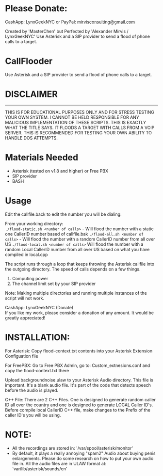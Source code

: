Please Donate:
==============
CashApp: LynxGeekNYC or 
PayPal: mirvisconsulting@gmail.com

Created by 'MasterChen' but Perfected by 'Alexander Mirvis / LynxGeekNYC'
Use Asterisk and a SIP provider to send a flood of phone calls to a target.

# CallFlooder    
Use Asterisk and a SIP provider to send a flood of phone calls to a target.

#  DISCLAIMER      
-------
THIS IS FOR EDUCATIONAL PURPOSES ONLY AND FOR STRESS TESTING YOUR OWN SYSTEM. I CANNOT BE HELD RESPONSIBLE FOR ANY MALICIOUS IMPLEMENTATION OF THESE SCRIPTS. THIS IS EXACTLY WHAT THE TITLE SAYS. IT FLOODS A TARGET WITH CALLS FROM A VOIP SERVER. THIS IS RECOMMENDED FOR TESTING YOUR OWN ABILITY TO HANDLE DOS ATTEMPTS.

Materials Needed
================
+ Asterisk (tested on v1.8 and higher) or Free PBX      
+ SIP provider      
+ BASH      


Usage
=====
Edit the callfile.back to edit the number you will be dialing.

From your working directory:      
`./flood-static.sh <number of calls>` - Will flood the number with a static one CallerID number based of callfile.bak
`./flood-all.sh <number of calls>` - Will flood the number with a random CallerID number from all over US
`./flood-local.sh <number of calls>` Will flood the number with a random Local CallerID number from all over US based on what you have compiled in local.cpp

The script runs through a loop that keeps throwing the Asterisk callfile into the outgoing directory.
The speed of calls depends on a few things.
1. Computing power
2. The channel limit set by your SIP provider

Note: Making multiple directories and running multiple instances of the script will not work. 

CashApp: LynxGeekNYC (Donate)      
If you like my work, please consider a donation of any amount. It would be greatly appreciated!

INSTALLATION:
=============

For Asterisk:
Copy flood-context.txt contents into your Asterisk Extension Configuation file

For FreePBX:
Go to Free PBX Admin, go to: Custom_extnesions.conf and copy the flood-context.txt there

Upload backgroundnoise.ulaw to your Asterisk Audio directory. This file is important. It's a blank audio file. It's part of the code that detects speech before the audio is played.

C++ File:
There are 2 C++ Files. One is designed to generate random caller ID all over the country and one is designed to generate LOCAL Caller ID's.
Before compile local CallerID C++ file, make changes to the Prefix of the caller ID's you will be using.

NOTE:
=====
- All the recordings are stored in: '/var/spool/asterisk/monitor'
- By default, it plays a really annoying "spam2" Audio about buying penis enlargements. Please do some research on how to put your own audio file in. All the audio files are in ULAW format at: 'var/lib/asterisk/sounds/en'
